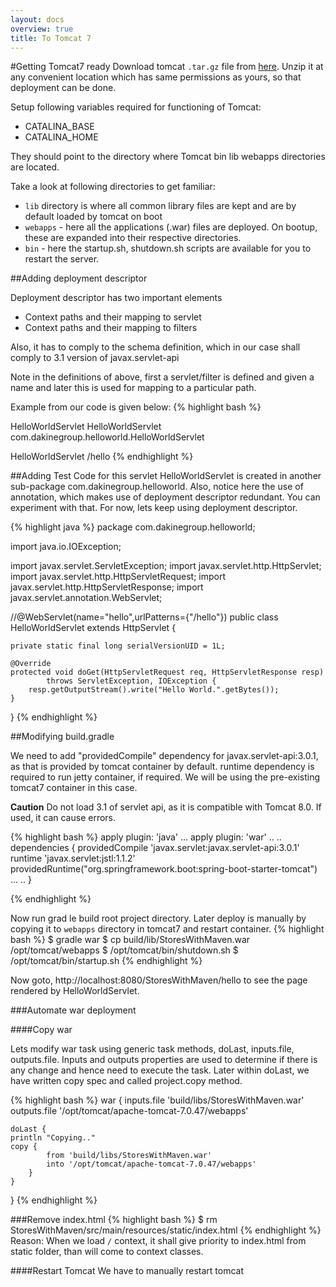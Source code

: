 ```yaml
---
layout: docs
overview: true
title: To Tomcat 7
---
```


#Getting Tomcat7 ready
Download tomcat ``.tar.gz`` file from [here](https://tomcat.apache.org/download-70.cgi). Unzip it at any convenient location which has same permissions as yours, so that deployment can be done.

Setup following variables required for functioning of Tomcat:

+ CATALINA_BASE
+ CATALINA_HOME

They should point to the directory where Tomcat bin lib webapps directories are located.

Take a look at following directories to get familiar:

+ ``lib`` directory is where all common library files are kept and are by default loaded by tomcat on boot
+ ``webapps`` - here all the applications (.war) files are deployed. On bootup, these are expanded into their respective directories.
+ ``bin`` - here the startup.sh, shutdown.sh scripts are available for you to restart the server.

##Adding deployment descriptor

Deployment descriptor has two important elements

+ Context paths and their mapping to servlet
+ Context paths and their mapping to filters

Also, it has to comply to the schema definition, which in our case shall comply to 3.1 version of javax.servlet-api

Note in the definitions of above, first a servlet/filter is defined and given a name and later this is used for mapping to a particular path. 

Example from our code is given below:
{% highlight bash %}
<?xml version="1.0" encoding="UTF-8"?>
<web-app xmlns="http://xmlns.jcp.org/xml/ns/javaee"
         xmlns:xsi="http://www.w3.org/2001/XMLSchema-instance"
         xsi:schemaLocation="http://xmlns.jcp.org/xml/ns/javaee 
         http://xmlns.jcp.org/xml/ns/javaee/web-app_3_1.xsd"
         version="3.1">
  <servlet>
    <display-name>HelloWorldServlet</display-name>
    <servlet-name>HelloWorldServlet</servlet-name>
    <servlet-class>com.dakinegroup.helloworld.HelloWorldServlet</servlet-class>
  </servlet>

  <servlet-mapping>
    <servlet-name>HelloWorldServlet</servlet-name>
    <url-pattern>/hello</url-pattern>
  </servlet-mapping>

</web-app>
{% endhighlight %}

##Adding Test Code for this servlet
HelloWorldServlet is created in another sub-package com.dakinegroup.helloworld. Also, notice here the use of annotation, which makes use of deployment descriptor redundant. You can experiment with that. For now, lets keep using deployment descriptor.

{% highlight java %}
package com.dakinegroup.helloworld;

import java.io.IOException;

import javax.servlet.ServletException;
import javax.servlet.http.HttpServlet;
import javax.servlet.http.HttpServletRequest;
import javax.servlet.http.HttpServletResponse;
import javax.servlet.annotation.WebServlet;

//@WebServlet(name="hello",urlPatterns={"/hello"})
public class HelloWorldServlet extends HttpServlet {

    private static final long serialVersionUID = 1L;

    @Override
    protected void doGet(HttpServletRequest req, HttpServletResponse resp)  
            throws ServletException, IOException {
        resp.getOutputStream().write("Hello World.".getBytes());
    }
}
{% endhighlight %}

##Modifying build.gradle

We need to add "providedCompile" dependency for javax.servlet-api:3.0.1, as that is provided by tomcat container by default. runtime dependency is required to run jetty container, if required. We will be using the pre-existing tomcat7 container in this case.

**Caution** Do not load 3.1 of servlet api, as it is compatible with Tomcat 8.0. If used, it can cause errors.

{% highlight bash %}
apply plugin: 'java'
...
apply plugin: 'war'
..
..
dependencies {
    providedCompile 'javax.servlet:javax.servlet-api:3.0.1'
    runtime 'javax.servlet:jstl:1.1.2'
    providedRuntime("org.springframework.boot:spring-boot-starter-tomcat")
    ...
    ..
}

{% endhighlight %}

Now run grad    le build root project directory. Later deploy is manually by copying it to ``webapps`` directory in tomcat7 and restart container.
{% highlight bash %}
$ gradle war
$ cp build/lib/StoresWithMaven.war /opt/tomcat/webapps
$ /opt/tomcat/bin/shutdown.sh
$ /opt/tomcat/bin/startup.sh
{% endhighlight %}

Now goto, http://localhost:8080/StoresWithMaven/hello to see the page rendered by HelloWorldServlet.

###Automate war deployment

####Copy war

Lets modify war task using generic task methods, doLast, inputs.file, outputs.file. Inputs and outputs properties are used to determine if there is any change and hence need to execute the task. Later within doLast, we have written copy spec and called project.copy method.

{% highlight bash %}
war {
    inputs.file 'build/libs/StoresWithMaven.war'
    outputs.file '/opt/tomcat/apache-tomcat-7.0.47/webapps'

    doLast {
    println "Copying.."
    copy {
            from 'build/libs/StoresWithMaven.war'
            into '/opt/tomcat/apache-tomcat-7.0.47/webapps'
        }    
    }
} 
{% endhighlight %}

###Remove index.html
{% highlight bash %}
$ rm StoresWithMaven/src/main/resources/static/index.html
{% endhighlight %}
Reason: When we load ``/`` context, it shall give priority to index.html from static folder, than will come to context classes.

####Restart Tomcat
We have to manually restart tomcat




